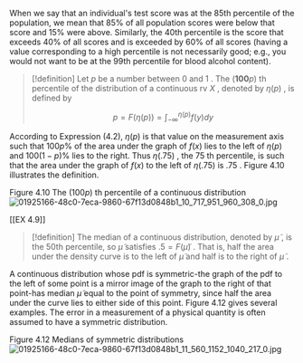 When we say that an individual's test score was at the 85th percentile of the population, we mean that ${85}\%$ of all population scores were below that score and ${15}\%$ were above. Similarly, the 40th percentile is the score that exceeds ${40}\%$ of all scores and is exceeded by ${60}\%$ of all scores (having a value corresponding to a high percentile is not necessarily good; e.g., you would not want to be at the 99th percentile for blood alcohol content).

> [!definition]
> Let $p$ be a number between 0 and 1 . The $\left( {\mathbf{{100}}p}\right)$ th percentile of the distribution of a continuous rv $X$ , denoted by $\eta \left( p\right)$ , is defined by
> 
> $$
> p = F\left( {\eta \left( p\right) }\right) = {\int }_{-\infty }^{\eta \left( p\right) }f\left( y\right) {dy} \tag{4.2}
> $$

According to Expression (4.2), $\eta \left( p\right)$ is that value on the measurement axis such that ${100p}\%$ of the area under the graph of $f\left( x\right)$ lies to the left of $\eta \left( p\right)$ and ${100}\left( {1 - p}\right) \%$ lies to the right. Thus $\eta \left( {.75}\right)$ , the 75 th percentile, is such that the area under the graph of $f\left( x\right)$ to the left of $\eta \left( {.75}\right)$ is .75 . Figure 4.10 illustrates the definition.

Figure 4.10 
The $\left( {100p}\right)$ th percentile of a continuous distribution
![01925166-48c0-7eca-9860-67f13d0848b1_10_717_951_960_308_0.jpg](images/01925166-48c0-7eca-9860-67f13d0848b1_10_717_951_960_308_0.jpg)

[[EX 4.9]]

> [!definition]
> The median of a continuous distribution, denoted by $\widetilde{\mu }$ , is the 50th percentile, so $\widetilde{\mu }$ satisfies ${.5} = F\left( \widetilde{\mu }\right)$ . That is, half the area under the density curve is to the left of $\widetilde{\mu }$ and half is to the right of $\widetilde{\mu }$ . 


A continuous distribution whose pdf is symmetric-the graph of the pdf to the left of some point is a mirror image of the graph to the right of that point-has median $\widetilde{\mu }$ equal to the point of symmetry, since half the area under the curve lies to either side of this point. Figure 4.12 gives several examples. The error in a measurement of a physical quantity is often assumed to have a symmetric distribution.

Figure 4.12 
Medians of symmetric distributions
![01925166-48c0-7eca-9860-67f13d0848b1_11_560_1152_1040_217_0.jpg](images/01925166-48c0-7eca-9860-67f13d0848b1_11_560_1152_1040_217_0.jpg)